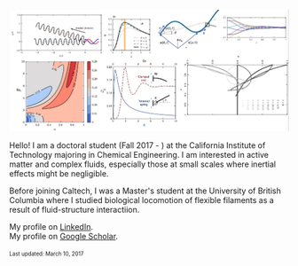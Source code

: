 
![aa](/assets/picweb.jpg)

Hello! I am a doctoral student (Fall 2017 - ) at the California Institute of Technology majoring in Chemical Engineering. I am interested in active matter and complex fluids, especially those at small scales where inertial effects might be negligible.

Before joining Caltech, I was a Master's student at the University of British Columbia where I studied biological locomotion of flexible filaments as a result of fluid-structure interactiion. 



My profile on [LinkedIn](https://ca.linkedin.com/in/zhiweipeng).  
My profile on [Google Scholar](https://scholar.google.com/citations?user=NZksGDoAAAAJ).  







<sub><sup>Last updated: March 10, 2017</sup></sub>
